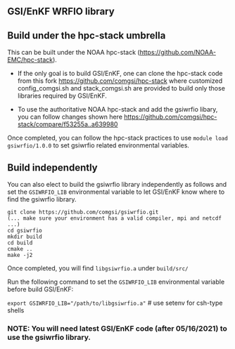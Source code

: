 GSI/EnKF WRFIO library
---------------------------------------------------------------

## Build under the hpc-stack umbrella

This can be built under the NOAA hpc-stack (https://github.com/NOAA-EMC/hpc-stack).

- If the only goal is to build GSI/EnKF, one can clone the hpc-stack code from this fork https://github.com/comgsi/hpc-stack where customized config_comgsi.sh and stack_comgsi.sh are provided to build only those libraries required by GSI/EnKF.

- To use the authoritative NOAA hpc-stack and add the gsiwrfio libary, you can follow changes shown here https://github.com/comgsi/hpc-stack/compare/f53255a..a639980

Once completed, you can follow the hpc-stack practices to use `module load gsiwrfio/1.0.0` to set gsiwrfio related environmental variables.

## Build independently
You can also elect to build the gsiwrfio library independently as follows and set the `GSIWRFIO_LIB` environmental variable to let GSI/EnKF know where to find the gsiwrfio library.

```
git clone https://github.com/comgsi/gsiwrfio.git
(... make sure your environment has a valid compiler, mpi and netcdf ...)
cd gsiwrfio
mkdir build
cd build
cmake ..
make -j2
```

Once completed, you will find `libgsiwrfio.a` under `build/src/`

Run the following command to set the `GSIWRFIO_LIB` environmental variable before build GSI/EnKF:

`export GSIWRFIO_LIB="/path/to/libgsiwrfio.a"`   # use setenv for csh-type shells 

### NOTE: You will need latest GSI/EnKF code (after 05/16/2021) to use the gsiwrfio library.
